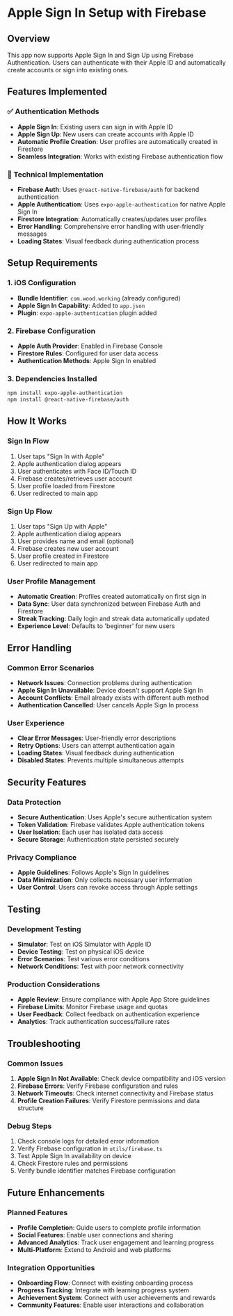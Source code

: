# Apple Sign In Setup with Firebase

## Overview
This app now supports Apple Sign In and Sign Up using Firebase Authentication. Users can authenticate with their Apple ID and automatically create accounts or sign into existing ones.

## Features Implemented

### ✅ Authentication Methods
- **Apple Sign In**: Existing users can sign in with Apple ID
- **Apple Sign Up**: New users can create accounts with Apple ID
- **Automatic Profile Creation**: User profiles are automatically created in Firestore
- **Seamless Integration**: Works with existing Firebase authentication flow

### 🔧 Technical Implementation
- **Firebase Auth**: Uses `@react-native-firebase/auth` for backend authentication
- **Apple Authentication**: Uses `expo-apple-authentication` for native Apple Sign In
- **Firestore Integration**: Automatically creates/updates user profiles
- **Error Handling**: Comprehensive error handling with user-friendly messages
- **Loading States**: Visual feedback during authentication process

## Setup Requirements

### 1. iOS Configuration
- **Bundle Identifier**: `com.wood.working` (already configured)
- **Apple Sign In Capability**: Added to `app.json`
- **Plugin**: `expo-apple-authentication` plugin added

### 2. Firebase Configuration
- **Apple Auth Provider**: Enabled in Firebase Console
- **Firestore Rules**: Configured for user data access
- **Authentication Methods**: Apple Sign In enabled

### 3. Dependencies Installed
```bash
npm install expo-apple-authentication
npm install @react-native-firebase/auth
```

## How It Works

### Sign In Flow
1. User taps "Sign In with Apple"
2. Apple authentication dialog appears
3. User authenticates with Face ID/Touch ID
4. Firebase creates/retrieves user account
5. User profile loaded from Firestore
6. User redirected to main app

### Sign Up Flow
1. User taps "Sign Up with Apple"
2. Apple authentication dialog appears
3. User provides name and email (optional)
4. Firebase creates new user account
5. User profile created in Firestore
6. User redirected to main app

### User Profile Management
- **Automatic Creation**: Profiles created automatically on first sign in
- **Data Sync**: User data synchronized between Firebase Auth and Firestore
- **Streak Tracking**: Daily login and streak data automatically updated
- **Experience Level**: Defaults to 'beginner' for new users

## Error Handling

### Common Error Scenarios
- **Network Issues**: Connection problems during authentication
- **Apple Sign In Unavailable**: Device doesn't support Apple Sign In
- **Account Conflicts**: Email already exists with different auth method
- **Authentication Cancelled**: User cancels Apple Sign In process

### User Experience
- **Clear Error Messages**: User-friendly error descriptions
- **Retry Options**: Users can attempt authentication again
- **Loading States**: Visual feedback during authentication
- **Disabled States**: Prevents multiple simultaneous attempts

## Security Features

### Data Protection
- **Secure Authentication**: Uses Apple's secure authentication system
- **Token Validation**: Firebase validates Apple authentication tokens
- **User Isolation**: Each user has isolated data access
- **Secure Storage**: Authentication state persisted securely

### Privacy Compliance
- **Apple Guidelines**: Follows Apple's Sign In guidelines
- **Data Minimization**: Only collects necessary user information
- **User Control**: Users can revoke access through Apple settings

## Testing

### Development Testing
- **Simulator**: Test on iOS Simulator with Apple ID
- **Device Testing**: Test on physical iOS device
- **Error Scenarios**: Test various error conditions
- **Network Conditions**: Test with poor network connectivity

### Production Considerations
- **Apple Review**: Ensure compliance with Apple App Store guidelines
- **Firebase Limits**: Monitor Firebase usage and quotas
- **User Feedback**: Collect feedback on authentication experience
- **Analytics**: Track authentication success/failure rates

## Troubleshooting

### Common Issues
1. **Apple Sign In Not Available**: Check device compatibility and iOS version
2. **Firebase Errors**: Verify Firebase configuration and rules
3. **Network Timeouts**: Check internet connectivity and Firebase status
4. **Profile Creation Failures**: Verify Firestore permissions and data structure

### Debug Steps
1. Check console logs for detailed error information
2. Verify Firebase configuration in `utils/firebase.ts`
3. Test Apple Sign In availability on device
4. Check Firestore rules and permissions
5. Verify bundle identifier matches Firebase configuration

## Future Enhancements

### Planned Features
- **Profile Completion**: Guide users to complete profile information
- **Social Features**: Enable user connections and sharing
- **Advanced Analytics**: Track user engagement and learning progress
- **Multi-Platform**: Extend to Android and web platforms

### Integration Opportunities
- **Onboarding Flow**: Connect with existing onboarding process
- **Progress Tracking**: Integrate with learning progress system
- **Achievement System**: Connect with user achievements and rewards
- **Community Features**: Enable user interactions and collaboration
